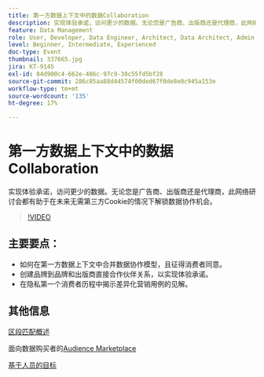 ```yaml
---
title: 第一方数据上下文中的数据Collaboration
description: 实现体验承诺，访问更少的数据。无论您是广告商、出版商还是代理商，此网络研讨会都有助于在未来无需第三方Cookie的情况下解锁数据协作机会。
feature: Data Management
role: User, Developer, Data Engineer, Architect, Data Architect, Admin, Leader
level: Beginner, Intermediate, Experienced
doc-type: Event
thumbnail: 337665.jpg
jira: KT-9145
exl-id: 84d900c4-662e-486c-97c9-38c55fd5bf28
source-git-commit: 286c85aa88d44574f00ded67f0de8e0c945a153e
workflow-type: tm+mt
source-wordcount: '135'
ht-degree: 17%

---
```


# 第一方数据上下文中的数据Collaboration

实现体验承诺，访问更少的数据。无论您是广告商、出版商还是代理商，此网络研讨会都有助于在未来无需第三方Cookie的情况下解锁数据协作机会。

>[!VIDEO](https://video.tv.adobe.com/v/337665/?learn=on&enablevpops)

## 主要要点：

* 如何在第一方数据上下文中合并数据协作模型，且征得消费者同意。
* 创建品牌到品牌和出版商直接合作伙伴关系，以实现体验承诺。
* 在隐私第一个消费者历程中揭示差异化营销用例的见解。

## 其他信息

[区段匹配概述](https://experienceleague.adobe.com/docs/experience-platform/segmentation/ui/segment-match.html?lang=en)

面向数据购买者的[Audience Marketplace](https://experienceleague.adobe.com/docs/audience-manager/user-guide/features/audience-marketplace/audience-marketplace-for-data-buyers/marketplace-data-buyers.html?lang=en)

[基于人员的目标](https://experienceleague.adobe.com/docs/audience-manager/user-guide/features/destinations/people-based/people-based-destinations-overview.html?lang=en)
